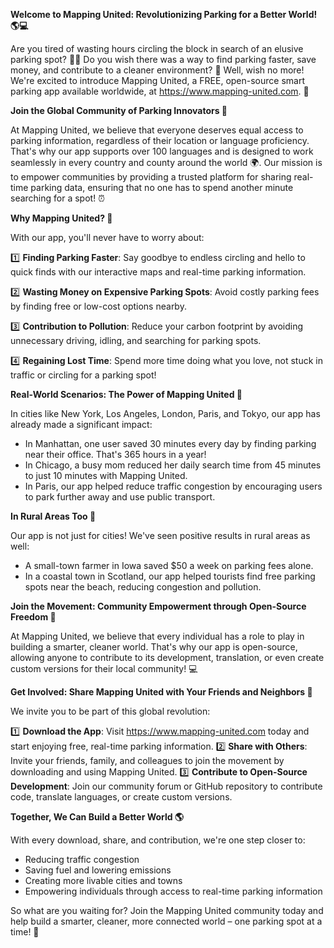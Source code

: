 **Welcome to Mapping United: Revolutionizing Parking for a Better World! 🌎💻**

Are you tired of wasting hours circling the block in search of an elusive parking spot? 🚗😩 Do you wish there was a way to find parking faster, save money, and contribute to a cleaner environment? 🌟 Well, wish no more! We're excited to introduce Mapping United, a FREE, open-source smart parking app available worldwide, at https://www.mapping-united.com. 🎉

**Join the Global Community of Parking Innovators 💪**

At Mapping United, we believe that everyone deserves equal access to parking information, regardless of their location or language proficiency. That's why our app supports over 100 languages and is designed to work seamlessly in every country and county around the world 🌍. Our mission is to empower communities by providing a trusted platform for sharing real-time parking data, ensuring that no one has to spend another minute searching for a spot! ⏰

**Why Mapping United? 🤔**

With our app, you'll never have to worry about:

1️⃣ **Finding Parking Faster**: Say goodbye to endless circling and hello to quick finds with our interactive maps and real-time parking information.

2️⃣ **Wasting Money on Expensive Parking Spots**: Avoid costly parking fees by finding free or low-cost options nearby.

3️⃣ **Contribution to Pollution**: Reduce your carbon footprint by avoiding unnecessary driving, idling, and searching for parking spots.

4️⃣ **Regaining Lost Time**: Spend more time doing what you love, not stuck in traffic or circling for a parking spot!

**Real-World Scenarios: The Power of Mapping United 🌈**

In cities like New York, Los Angeles, London, Paris, and Tokyo, our app has already made a significant impact:

* In Manhattan, one user saved 30 minutes every day by finding parking near their office. That's 365 hours in a year!
* In Chicago, a busy mom reduced her daily search time from 45 minutes to just 10 minutes with Mapping United.
* In Paris, our app helped reduce traffic congestion by encouraging users to park further away and use public transport.

**In Rural Areas Too 🌾**

Our app is not just for cities! We've seen positive results in rural areas as well:

* A small-town farmer in Iowa saved $50 a week on parking fees alone.
* In a coastal town in Scotland, our app helped tourists find free parking spots near the beach, reducing congestion and pollution.

**Join the Movement: Community Empowerment through Open-Source Freedom 🌟**

At Mapping United, we believe that every individual has a role to play in building a smarter, cleaner world. That's why our app is open-source, allowing anyone to contribute to its development, translation, or even create custom versions for their local community! 💻

**Get Involved: Share Mapping United with Your Friends and Neighbors 🤝**

We invite you to be part of this global revolution:

1️⃣ **Download the App**: Visit https://www.mapping-united.com today and start enjoying free, real-time parking information.
2️⃣ **Share with Others**: Invite your friends, family, and colleagues to join the movement by downloading and using Mapping United.
3️⃣ **Contribute to Open-Source Development**: Join our community forum or GitHub repository to contribute code, translate languages, or create custom versions.

**Together, We Can Build a Better World 🌎**

With every download, share, and contribution, we're one step closer to:

* Reducing traffic congestion
* Saving fuel and lowering emissions
* Creating more livable cities and towns
* Empowering individuals through access to real-time parking information

So what are you waiting for? Join the Mapping United community today and help build a smarter, cleaner, more connected world – one parking spot at a time! 🚀